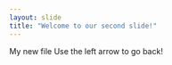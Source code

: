 ```yaml
---
layout: slide
title: "Welcome to our second slide!"
---
```

My new file
Use the left arrow to go back!
